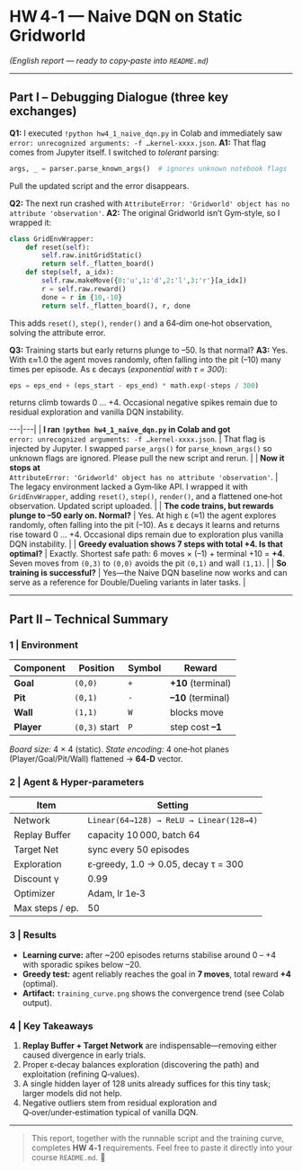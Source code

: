 # HW 4‑1 — Naive DQN on **Static Gridworld**

*(English report — ready to copy‑paste into `README.md`)*

---

## Part Ⅰ – Debugging Dialogue (three key exchanges)

**Q1:** I executed `!python hw4_1_naive_dqn.py` in Colab and immediately saw `error: unrecognized arguments: -f …kernel‑xxxx.json`.
**A1:** That flag comes from Jupyter itself. I switched to *tolerant* parsing:

```python
args, _ = parser.parse_known_args()  # ignores unknown notebook flags
```

Pull the updated script and the error disappears.

**Q2:** The next run crashed with `AttributeError: 'Gridworld' object has no attribute 'observation'`.
**A2:** The original Gridworld isn’t Gym‑style, so I wrapped it:

```python
class GridEnvWrapper:
    def reset(self):
        self.raw.initGridStatic()
        return self._flatten_board()
    def step(self, a_idx):
        self.raw.makeMove({0:'u',1:'d',2:'l',3:'r'}[a_idx])
        r = self.raw.reward()
        done = r in {10,-10}
        return self._flatten_board(), r, done
```

This adds `reset()`, `step()`, `render()` and a 64‑dim one‑hot observation, solving the attribute error.

**Q3:** Training starts but early returns plunge to –50. Is that normal?
**A3:** Yes. With ε≈1.0 the agent moves randomly, often falling into the pit (–10) many times per episode. As ε decays (*exponential with τ = 300*):

```python
eps = eps_end + (eps_start - eps_end) * math.exp(-steps / 300)
```

returns climb towards 0 … +4. Occasional negative spikes remain due to residual exploration and vanilla DQN instability.

\---|---|
\| **I ran `!python hw4_1_naive_dqn.py` in Colab and got**<br>`error: unrecognized arguments: -f …kernel‑xxxx.json`. | That flag is injected by Jupyter. I swapped `parse_args()` for `parse_known_args()` so unknown flags are ignored. Please pull the new script and rerun. |
\| **Now it stops at**<br>`AttributeError: 'Gridworld' object has no attribute 'observation'`. | The legacy environment lacked a Gym‑like API. I wrapped it with `GridEnvWrapper`, adding `reset()`, `step()`, `render()`, and a flattened one‑hot observation. Updated script uploaded. |
\| **The code trains, but rewards plunge to –50 early on. Normal?** | Yes. At high ε (≈1) the agent explores randomly, often falling into the pit (–10). As ε decays it learns and returns rise toward 0 … +4. Occasional dips remain due to exploration plus vanilla DQN instability. |
\| **Greedy evaluation shows 7 steps with total +4. Is that optimal?** | Exactly. Shortest safe path: 6 moves × (–1) + terminal +10 = **+4**. Seven moves from `(0,3)` to `(0,0)` avoids the pit `(0,1)` and wall `(1,1)`. |
\| **So training is successful?** | Yes—the Naive DQN baseline now works and can serve as a reference for Double/Dueling variants in later tasks. |

---

## Part Ⅱ – Technical Summary

### 1 | Environment

| Component  | Position      | Symbol | Reward             |
| ---------- | ------------- | ------ | ------------------ |
| **Goal**   | `(0,0)`       | `+`    | **+10** (terminal) |
| **Pit**    | `(0,1)`       | `-`    | **–10** (terminal) |
| **Wall**   | `(1,1)`       | `W`    | blocks move        |
| **Player** | `(0,3)` start | `P`    | step cost **–1**   |

*Board size:* 4 × 4 (static).
*State encoding:* 4 one‑hot planes (Player/Goal/Pit/Wall) flattened → **64‑D** vector.

### 2 | Agent & Hyper‑parameters

| Item            | Setting                                 |
| --------------- | --------------------------------------- |
| Network         | `Linear(64→128) → ReLU → Linear(128→4)` |
| Replay Buffer   | capacity 10 000, batch 64               |
| Target Net      | sync every 50 episodes                  |
| Exploration     | ε‑greedy, 1.0 → 0.05, decay τ = 300     |
| Discount γ      | 0.99                                    |
| Optimizer       | Adam, lr 1e‑3                           |
| Max steps / ep. | 50                                      |

### 3 | Results

* **Learning curve:** after \~200 episodes returns stabilise around 0 – +4 with sporadic spikes below –20.
* **Greedy test:** agent reliably reaches the goal in **7 moves**, total reward **+4** (optimal).
* **Artifact:** `training_curve.png` shows the convergence trend (see Colab output).

### 4 | Key Takeaways

1. **Replay Buffer + Target Network** are indispensable—removing either caused divergence in early trials.
2. Proper ε‑decay balances exploration (discovering the path) and exploitation (refining Q‑values).
3. A single hidden layer of 128 units already suffices for this tiny task; larger models did not help.
4. Negative outliers stem from residual exploration and Q‑over/under‑estimation typical of vanilla DQN.

---

> This report, together with the runnable script and the training curve, completes **HW 4‑1** requirements. Feel free to paste it directly into your course `README.md`. 🎉
